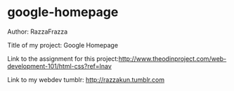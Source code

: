 # google-homepage

Author: RazzaFrazza

Title of my project: Google Homepage

Link to the assignment for this project:http://www.theodinproject.com/web-development-101/html-css?ref=lnav

Link to my webdev tumblr: http://razzakun.tumblr.com